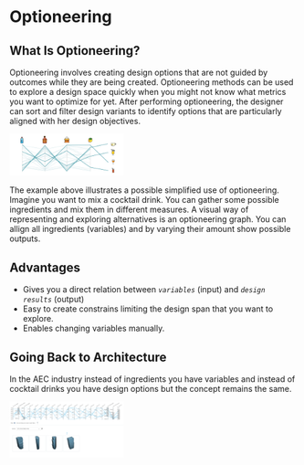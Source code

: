 # Optioneering

## What Is Optioneering?

Optioneering involves creating design options that are not guided by outcomes while they are being created. Optioneering methods can be used to explore a design space quickly when you might not know what metrics you want to optimize for yet. After performing optioneering, the designer can sort and filter design variants to identify options that are particularly aligned with her design objectives.

<img src="../assets/deeper/optioneering1.png" style="width:200px;"/>

The example above illustrates a possible simplified use of optioneering. Imagine you want to mix a cocktail drink. You can gather some possible ingredients and mix them in different measures. A visual way of representing and exploring alternatives is an optioneering graph. You can allign all ingredients \(variables\) and by varying their amount show possible outputs. 

## Advantages

* Gives you a direct relation between _`variables`_ \(input\) and _`design results`_ \(output\)
* Easy to create constrains limiting the design span that you want to explore. 
* Enables changing variables manually. 

## Going Back to Architecture

In the AEC industry instead of ingredients you have variables and instead of cocktail drinks you have design options but the concept remains the same. 

<img src="../assets/deeper/optioneering2.png" style="width:200px;"/>
